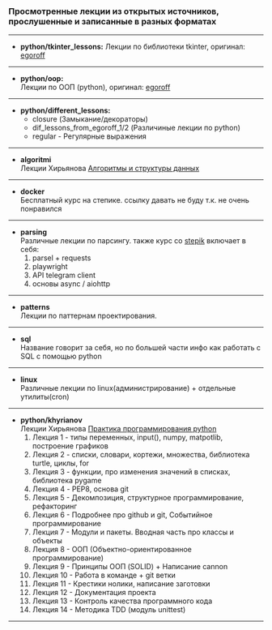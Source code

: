﻿### Просмотренные лекции из открытых источников, прослушенные и записанные в разных форматах
---
- **python/tkinter_lessons:** 
Лекции по библиотеки tkinter, оригинал: [egoroff](https://www.youtube.com/watch?v=mLySBcS-6p0&list=PLQAt0m1f9OHsd6U5okp1XLoYyQR0oBjMM)
---

- **python/oop:**  
Лекции по ООП (python), оригинал: [egoroff](https://www.youtube.com/watch?v=jtIq61A1LLw&list=PLQAt0m1f9OHvyjJNjZK_unnLwMOXPTja8)
---

- **python/different_lessons:** 
  - closure (Замыкание/декораторы)
  - dif_lessons_from_egoroff_1/2 (Различиные лекции по python)
  - regular - Регулярные выражения
---


- **algoritmi**  
Лекции Хирьянова [Алгоритмы и структуры данных](https://www.youtube.com/playlist?list=PLRDzFCPr95fK7tr47883DFUbm4GeOjjc0)
---

- **docker**  
Бесплатный курс на степике. ссылку давать не буду т.к. не очень понравился
---

- **parsing**  
Различные лекции по парсингу. также курс со [stepik](https://stepik.org/course/104774)
включает в себя:  
  1. parsel + requests 
  1. playwright 
  1. API telegram client 
  1. основы async / aiohttp
---

- **patterns**   
Лекции по паттернам проектирования.

---
- **sql**  
Название говорит за себя, но по большей части инфо как работать с SQL с помощью python
---

- **linux**  
Различные лекции по linux(администрирование) + отдельные утилиты(cron)

---
- **python/khyrianov**  
Лекции Хирьянова [Практика программирования python](https://www.youtube.com/playlist?list=PLRDzFCPr95fIDJUvFxvzWxg-V9BmZlMMe)
  1. Лекция 1 - типы переменных, input(), numpy, matpotlib, построение графиков
  2. Лекция 2 - списки, словари, кортежи, множества, библиотека turtle, циклы, for
  3. Лекция 3 - функции, про изменения значений в списках, библиотека pygame
  4. Лекция 4 - PEP8, основа git
  5. Лекция 5 - Декомпозиция, структурное программирование, рефакторинг
  6. Лекция 6 - Подробнее про github и git, Событийное программирование
  7. Лекция 7 - Модули и пакеты. Вводная часть про классы и объекты
  8. Лекция 8 - ООП (Объектно-ориентированное программирование)
  9. Лекция 9 - Принципы ООП (SOLID) + Написание cannon
  10. Лекция 10 - Работа в команде + git ветки
  11. Лекция 11 - Крестики нолики, написание заготовки
  12. Лекция 12 - Документация проекта
  13. Лекция 13 - Контроль качества программного кода
  14. Лекция 14 - Методика TDD (модуль unittest)
---
